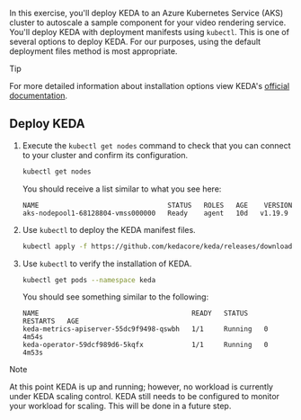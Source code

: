 In this exercise, you'll deploy KEDA to an Azure Kubernetes Service (AKS) cluster to autoscale a sample component for your video rendering service. You'll deploy KEDA with deployment manifests using `kubectl`.  This is one of several options to deploy KEDA. For our purposes, using the default deployment files method is most appropriate.

> [!TIP]
> For more detailed information about installation options view KEDA's [official documentation](https://keda.sh/docs/2.2/deploy/).

## Deploy KEDA

1. Execute the `kubectl get nodes` command to check that you can connect to your cluster and confirm its configuration.

    ```bash
    kubectl get nodes
    ```

    You should receive a list similar to what you see here:

    ```output
    NAME                                STATUS   ROLES   AGE    VERSION
    aks-nodepool1-68128804-vmss000000   Ready    agent   10d   v1.19.9
    ```

2. Use `kubectl` to deploy the KEDA manifest files.

    ```bash
    kubectl apply -f https://github.com/kedacore/keda/releases/download/v2.2.0/keda-2.2.0.yaml
    ```

3. Use `kubectl` to verify the installation of KEDA.

    ```bash
    kubectl get pods --namespace keda
    ```

    You should see something similar to the following:

    ```output
    NAME                                      READY   STATUS    RESTARTS   AGE
    keda-metrics-apiserver-55dc9f9498-qswbh   1/1     Running   0          4m54s
    keda-operator-59dcf989d6-5kqfx            1/1     Running   0          4m53s
    ```

> [!NOTE]
> At this point KEDA is up and running; however, no workload is currently under KEDA scaling control. KEDA still needs to be configured to monitor your workload for scaling.  This will be done in a future step.
